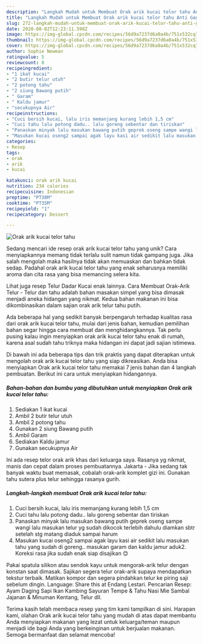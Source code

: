 ```yaml
---
description: "Langkah Mudah untuk Membuat Orak arik kucai telor tahu Anti Gagal"
title: "Langkah Mudah untuk Membuat Orak arik kucai telor tahu Anti Gagal"
slug: 272-langkah-mudah-untuk-membuat-orak-arik-kucai-telor-tahu-anti-gagal
date: 2020-08-02T12:23:11.598Z
image: https://img-global.cpcdn.com/recipes/56d9a7237d6a0a4b/751x532cq70/orak-arik-kucai-telor-tahu-foto-resep-utama.jpg
thumbnail: https://img-global.cpcdn.com/recipes/56d9a7237d6a0a4b/751x532cq70/orak-arik-kucai-telor-tahu-foto-resep-utama.jpg
cover: https://img-global.cpcdn.com/recipes/56d9a7237d6a0a4b/751x532cq70/orak-arik-kucai-telor-tahu-foto-resep-utama.jpg
author: Sophie Newman
ratingvalue: 5
reviewcount: 8
recipeingredient:
- "1 ikat kucai"
- "2 butir telur utuh"
- "2 potong tahu"
- "2 siung Bawang putih"
- " Garam"
- " Kaldu jamur"
- "secukupnya Air"
recipeinstructions:
- "Cuci bersih kucai, lalu iris memanjang kurang lebih 1,5 cm"
- "Cuci tahu lalu potong dadu.. lalu goreng sebentar dan tiriskan"
- "Panaskan minyak lalu masukan bawang putih geprek oseng sampe wangi lalu masukan telur yg sudah dikocok terlebih dahulu diamkan sbtr setelah stg matang diaduk sampai harum"
- "Masukan kucai oseng2 sampai agak layu kasi air sedikit lalu masukan tahu yang sudah di goreng.. masukan garam dan kaldu jamur aduk2. Koreksi rasa jika sudah enak siap disajikan 😊"
categories:
- Resep
tags:
- orak
- arik
- kucai

katakunci: orak arik kucai 
nutrition: 234 calories
recipecuisine: Indonesian
preptime: "PT38M"
cooktime: "PT35M"
recipeyield: "1"
recipecategory: Dessert

---
```



![Orak arik kucai telor tahu](https://img-global.cpcdn.com/recipes/56d9a7237d6a0a4b/751x532cq70/orak-arik-kucai-telor-tahu-foto-resep-utama.jpg)

Sedang mencari ide resep orak arik kucai telor tahu yang unik? Cara menyiapkannya memang tidak terlalu sulit namun tidak gampang juga. Jika salah mengolah maka hasilnya tidak akan memuaskan dan bahkan tidak sedap. Padahal orak arik kucai telor tahu yang enak seharusnya memiliki aroma dan cita rasa yang bisa memancing selera kita.

Lihat juga resep Telur Dadar Kucai enak lainnya. Cara Membuat Orak-Arik Telur - Telur dan tahu adalah bahan masakan simpel yang bisa dimasak menjadi aneka hidangan yang nikmat. Kedua bahan makanan ini bisa dikombinasikan dalam sajian orak arik telur tahu putih.

Ada beberapa hal yang sedikit banyak berpengaruh terhadap kualitas rasa dari orak arik kucai telor tahu, mulai dari jenis bahan, kemudian pemilihan bahan segar hingga cara membuat dan menghidangkannya. Tak perlu pusing kalau ingin menyiapkan orak arik kucai telor tahu enak di rumah, karena asal sudah tahu triknya maka hidangan ini dapat jadi sajian istimewa.


Di bawah ini ada beberapa tips dan trik praktis yang dapat diterapkan untuk mengolah orak arik kucai telor tahu yang siap dikreasikan. Anda bisa menyiapkan Orak arik kucai telor tahu memakai 7 jenis bahan dan 4 langkah pembuatan. Berikut ini cara untuk menyiapkan hidangannya.

<!--inarticleads1-->

##### Bahan-bahan dan bumbu yang dibutuhkan untuk menyiapkan Orak arik kucai telor tahu:

1. Sediakan 1 ikat kucai
1. Ambil 2 butir telur utuh
1. Ambil 2 potong tahu
1. Gunakan 2 siung Bawang putih
1. Ambil  Garam
1. Sediakan  Kaldu jamur
1. Gunakan secukupnya Air


Ini ada resep telor orak arik khas dari keluarga saya. Rasanya yg nikmat, manis dan cepat dalam proses pembuatannya. Jakarta - Jika sedang tak banyak waktu buat memasak, cobalah orak-arik komplet gizi ini. Gunakan tahu sutera plus telur sehingga rasanya gurih. 

<!--inarticleads2-->

##### Langkah-langkah membuat Orak arik kucai telor tahu:

1. Cuci bersih kucai, lalu iris memanjang kurang lebih 1,5 cm
1. Cuci tahu lalu potong dadu.. lalu goreng sebentar dan tiriskan
1. Panaskan minyak lalu masukan bawang putih geprek oseng sampe wangi lalu masukan telur yg sudah dikocok terlebih dahulu diamkan sbtr setelah stg matang diaduk sampai harum
1. Masukan kucai oseng2 sampai agak layu kasi air sedikit lalu masukan tahu yang sudah di goreng.. masukan garam dan kaldu jamur aduk2. Koreksi rasa jika sudah enak siap disajikan 😊


Pakai spatula silikon atau sendok kayu untuk mengorak-arik telur dengan konstan saat dimasak. Sajikan segera telur orak-arik supaya mendapatkan tekstur terbaik. Matikan kompor dan segera pindahkan telur ke piring saji sebelum dingin. Language: Share this at Endang Lestari. Pencarian Resep: Ayam Daging Sapi Ikan Kambing Sayuran Tempe &amp; Tahu Nasi Mie Sambal Jajanan &amp; Minuman Kentang, Telur dll. 

Terima kasih telah membaca resep yang tim kami tampilkan di sini. Harapan kami, olahan Orak arik kucai telor tahu yang mudah di atas dapat membantu Anda menyiapkan makanan yang lezat untuk keluarga/teman maupun menjadi ide bagi Anda yang berkeinginan untuk berjualan makanan. Semoga bermanfaat dan selamat mencoba!
